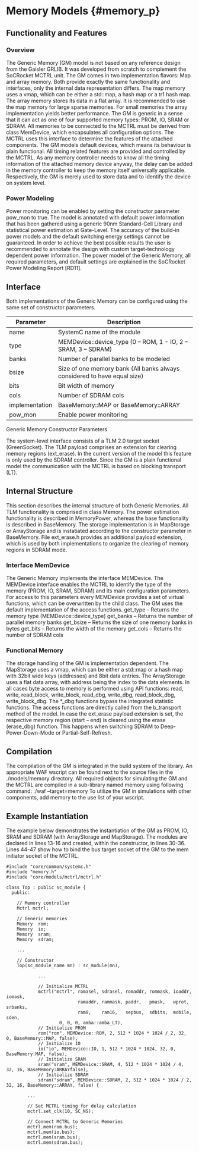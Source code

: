 Memory Models {#memory_p} 
=========================

##   Functionality and Features

### Overview

The Generic Memory (GM) model is not based on any reference design from the Gaisler GRLIB. It was developed from
scratch to complement the SoCRocket MCTRL unit.  The GM comes in two implementation flavors: Map
and array memory. Both provide exactly the same functionality and interfaces, only the internal data representation
differs. The map memory uses a vmap, which can be either a std::map, a hash map or a tr1 hash
map. The array memory stores its data in a flat array. It is recommended to use the map memory for large sparse
memories. For small memories the array implementation yields better performance.  The GM is generic in a sense
that it can act as one of four supported memory types: PROM, IO, SRAM or SDRAM. All memories to be connected to
the MCTRL must be derived from class MemDevice, which encapsulates all configuration options. The MCTRL uses
this interface to determine the features of the attached components.  The GM models default devices, which means
its behaviour is plain functional. All timing related features are provided and controlled by the MCTRL. As any
memory controller needs to know all the timing information of the attached memory device anyway, the delay can be
added in the memory controller to keep the memory itself universally applicable. Respectively, the GM is merely
used to store data and to identify the device on system level.

### Power Modeling

Power monitoring can be enabled by setting the constructor parameter pow_mon to true. The model is annotated with
default power information that has been gathered using a generic 90nm Standard-Cell Library and statistical power
estimation at Gate-Level.  The accuracy of the build-in power models and the default switching energy settings
cannot be guaranteed. In order to achieve the best possible results the user is recommended to annotate the design
with custom target-technology dependent power information.  The power model of the Generic Memory, all required
parameters, and default settings are explained in the SoCRocket Power Modeling Report [RD11].

##   Interface

Both implementations of the Generic Memory can be configured using the same set of constructor parameters.

| Parameter      | Description                                                              |
| -------------- | ------------------------------------------------------------------------ |
| name           | SystemC name of the module                                               |
| type           | MEMDevice::device_type (0 – ROM, 1 - IO, 2 – SRAM, 3 – SDRAM)            |
| banks          |  Number of parallel banks to be modeled                                  |
| bsize          | Size of one memory bank (All banks always considered to have equal size) |
| bits           | Bit width of memory                                                      |
| cols           | Number of SDRAM cols                                                     |
| implementation | BaseMemory::MAP or BaseMemory::ARRAY                                     |
| pow_mon        | Enable power monitoring                                                  |
Generic Memory Constructor Parameters

The system-level interface consists of a TLM 2.0 target socket (GreenSocket). The TLM payload comprises an
extension for clearing memory regions (ext_erase). In the current version of the model this feature is only used
by the SDRAM controller.  Since the GM is a plain functional model the communication with the MCTRL is based on
blocking transport (LT).

##   Internal Structure

This section describes the internal structure of both Generic Memories. All TLM
functionality is comprised in class Memory. The power estimation functionality is described in MemoryPower, whereas
the base functionality is described in BaseMemory. The storage implementation is in MapStorage or ArrayStorage and
is instatiated according to the constructor parameter in BaseMemory. File ext_erase.h provides an additional
payload extension, which is used by both implementations to organize the clearing of memory regions in SDRAM mode.

### Interface MemDevice

The Generic Memory implements the interface MEMDevice. The MEMDevice interface enables the MCTRL to identify the
type of the memory (PROM, IO, SRAM, SDRAM) and its main configuration parameters. For access to this parameters
every MEMDevice provides a set of virtual functions, which can be overwritten by the child class. The GM uses the
default implementation of the access functions.  get_type  – Returns the memory type (MEMDevice::device_type)
get_banks   – Returns the number of parallel memory banks get_bsize   – Returns the size of one memory banks
in bytes get_bits  – Returns the width of the memory get_cols  – Returns the number of SDRAM cols

### Functional Memory

The storage handling of the GM is implementation dependent. The MapStorage uses a vmap, which can be either a
std::map or a hash map with 32bit wide keys (addresses) and 8bit data entries. The ArrayStorage uses a flat data
array, with address being the index to the data elements. In all cases byte access to memory is performed using
API functions: read, write, read_block, write_block, read_dbg, write_dbg, read_block_dbg, write_block_dbg. The 
*_dbg functions bypass the integrated statistic functions. The access functions are directly called from the 
b_transport method of the model. In case the ext_erase payload extension is set, the respective memory region 
(start – end) is cleared using the erase (erase_dbg) function. This happens when switching SDRAM to 
Deep-Power-Down-Mode or Partial-Self-Refresh.

## Compilation

The compilation of the GM is integrated in the build system of the library. An appropriate WAF wscript can be
found next to the source files in the ./models/memory directory.  All required objects for simulating the GM and
the MCTRL are compiled in a sub-library named memory using following command: ./waf –target=memory To utilize
the GM in simulations with other components, add memory to the use list of your wscript.

## Example Instantiation

The example below demonstrates the instantiation of the GM as PROM, IO, SRAM and SDRAM (with ArrayStorage and
MapStorage). The modules are declared in lines 13-16 and created, within the constructor, in lines 30-36. Lines
44-47 show how to bind the bus target socket of the GM to the mem initiator socket of the MCTRL.
 
    #include "core/common/systemc.h"
    #include "memory.h"
    #include "core/models/mctrl/mctrl.h"
    
    class Top : public sc_module {
      public:
     
        // Memory controller 
        Mctrl mctrl;
     
        // Generic memories
        Memory  rom;
        Memory  io;
        Memory  sram;
        Memory  sdram;
     
        ...
     
        // Constructor
        Top(sc_module_name mn) : sc_module(mn),
     
                ...
     
                // Initialize MCTRL
                mctrl("mctrl", romasel, sdrasel, romaddr, rommask, ioaddr, iomask,
                               ramaddr, rammask, paddr,   pmask,   wprot,  srbanks,
                               ram8,    ram16,   sepbus,  sdbits,  mobile, sden, 
                        0, 0, 0, amba::amba_LT),
                // Initialize PROM
                rom("rom", MEMDevice::ROM, 2, 512 * 1024 * 1024 / 2, 32, 0, BaseMemory::MAP, false),
                // Initialize IO
                io("io", MEMDevice::IO, 1, 512 * 1024 * 1024, 32, 0, BaseMemory:MAP, false),
                // Initialize SRAM
                sram("sram", MEMDevice::SRAM, 4, 512 * 1024 * 1024 / 4, 32, 16, BaseMemory:ARRAYfalse),
                // Initialize SDRAM
                sdram("sdram", MEMDevice::SDRAM, 2, 512 * 1024 * 1024 / 2, 32, 16, BaseMemory::ARRAY, false) {
     
            ...
     
            // Set MCTRL timing for delay calculation
            mctrl.set_clk(10, SC_NS);
     
            // Connect MCTRL to Generic Memories
            mctrl.mem(rom.bus);
            mctrl.mem(io.bus);
            mctrl.mem(sram.bus);
            mctrl.mem(sdram.bus);

